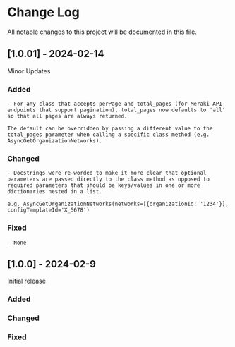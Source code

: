 # Change Log
All notable changes to this project will be documented in this file.

## [1.0.01] - 2024-02-14

Minor Updates

### Added
    - For any class that accepts perPage and total_pages (for Meraki API endpoints that support pagination), total_pages now defaults to 'all' so that all pages are always returned.  
    
    The default can be overridden by passing a different value to the total_pages parameter when calling a specific class method (e.g. AsyncGetOrganizationNetworks).
 
### Changed
    - Docstrings were re-worded to make it more clear that optional parameters are passed directly to the class method as opposed to required parameters that should be keys/values in one or more dictionaries nested in a list.

    e.g. AsyncGetOrganizationNetworks(networks=[{organizationId: '1234'}], configTemplateId='X_5678')
 
### Fixed
    - None

## [1.0.0] - 2024-02-9

Initial release

### Added
   
### Changed
 
### Fixed
